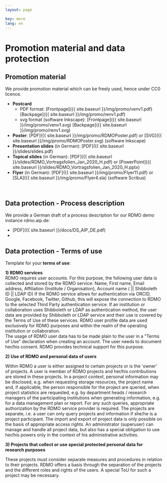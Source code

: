 ```yaml
---
layout: page

key: more
lang: en
---
```


# Promotion material and data protection

## Promotion material

We provide promotion material which can be freely used, hence under CC0 licence.

* **Postcard** 
     - PDF format: [Frontpage]({{ site.baseurl }}/img/promo/venv1.pdf) [Backpage]({{ site.baseurl }}/img/promo/renv1.pdf)
     - svg format (software Inkscape): [Frontpage]({{ site.baseurl }}/img/promo/venv1.svg) [Backpage]({{ site.baseurl }}/img/promo/renv1.svg)
* **Poster**: [PDF]({{ site.baseurl }}/img/promo/RDMOPoster.pdf) or [SVG]({{ site.baseurl }}/img/promo/RDMOPoster.svg) (software Inkscape)
* **Presentation slides** (in German): [PDF]({{ site.baseurl }}/slides/slides.pdf)
* **Topical slides** (in German): [PDF]({{ site.baseurl }}/slides/RDMO_Vortragsfolien_Jan_2020_H.pdf) or [PowerPoint]({{ site.baseurl }}/slides/RDMO_Vortragsfolien_Jan_2020_H.pptx)
* **Flyer** (in German): [PDF]({{ site.baseurl }}/img/promo/Flyer11.pdf) or [SLA]({{ site.baseurl }}/img/promo/Flyer4.sla) (software Scribus)

<br/>

## Data protection - Process description

We provide a German draft of a process description for our RDMO demo instance rdmo.aip.de:
* [PDF]({{ site.baseurl }}/docs/DS_AIP_DE.pdf)
* 
## Data protection - Terms of use

Template for your **terms of use**:

<b>1) RDMO services</b><br/> 
RDMO requires user accounts. For this purpose, the following user data is collected and stored by the RDMO service:
Name, First name, Email address, Affiliation (Institute / Organisation), Account name ( || Shibboleth ID || LDAP ID)
If the RDMO service allows for authentication via ORCID, Google, Facebook, Twitter, Github, this will expose the connection to RDMO to the selected Third Party authentication service.
If an institution or collaboration uses Shibboleth or LDAP as authentication method, the user data are provided by Shibboleth or LDAP service and their use is covered by the Terms of Use of these services. 
RDMO user profile data are used exclusively for RDMO purposes and within the realm of the operating institution or collaboration.   
The usage of RDMO user data has to be made plain to the user in a "Terms of Use" declaration when creating an account. The user needs to document her/his consent. RDMO provides technical support for this purpose.


<b>2) Use of RDMO and personal data of users</b><br/>

Within RDMO a user is either assigned to certain projects or is the 'owner' of projects. A user is member of RDMO projects and her/his contributions are stored in these projects. In a project context, personal information may be disclosed, e.g. 
when requesting storage resources, the project name and, if applicable, the person responsible for the project are queried,
when project statistics are requested, e.g. by department heads / research managers of the participating institutions
when generating information, e.g. for a data management plan or report.
For  any such queries, appropriate authorization by the RDMO service provider is required.
The projects are separate, i.e. a user can only query projects and information if she/he is a project participant.
The import and export of project data is only possible on the basis of appropriate access rights. 
An administrator (superuser) can manage and handle all project data, but also has a special obligation to use her/his powers only in the context of his administrative activities.
 
<b>3) Projects that collect or use special protected personal data for research purposes</b><br/>

These projects must consider separate measures and procedures in relation to their projects. RDMO offers a basis through the separation of the projects and the  different roles and rights of the users. A special ToU for such a project may be necessary.  

